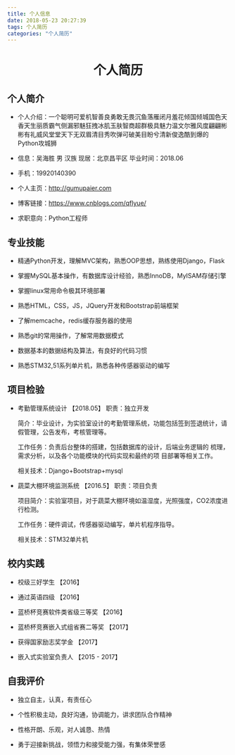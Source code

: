 ```yaml
---
title: 个人信息
date: 2018-05-23 20:27:39
tags: 个人简历
categories: "个人简历"
---
```

# <p align="center">个人简历</p>
## 个人简介
* 个人介绍：一个聪明可爱机智善良勇敢无畏沉鱼落雁闭月羞花倾国倾城国色天香天生丽质霸气侧漏邪魅狂拽冰肌玉肤智商超群极具魅力温文尔雅风度翩翩彬彬有礼威风堂堂天下无双眉清目秀吹弹可破美目盼兮清新俊逸酷到爆的Python攻城狮

* 信息：吴海胜 男 汉族 现居：北京昌平区 毕业时间：2018.06

* 手机：19920140390

* 个人主页：http://gumupaier.com

* 博客链接：https://www.cnblogs.com/qflyue/

* 求职意向：Python工程师

## 专业技能
* 精通Python开发，理解MVC架构，熟悉OOP思想，熟练使用Django，Flask

* 掌握MySQL基本操作，有数据库设计经验，熟悉InnoDB，MyISAM存储引擎

* 掌握linux常用命令极其环境部署

* 熟悉HTML，CSS，JS，JQuery开发和Bootstrap前端框架

* 了解memcache，redis缓存服务器的使用

* 熟悉git的常用操作，了解常用数据模式

* 数据基本的数据结构及算法，有良好的代码习惯

* 熟悉STM32,51系列单片机，熟悉各种传感器驱动的编写

## 项目检验
* 考勤管理系统设计 【2018.05】 职责：独立开发

    简介：毕业设计，为实验室设计的考勤管理系统，功能包括签到签退统计，请假管理，公告发布，考核管理等。
    
    工作任务：负责后台整体的搭建，包括数据库的设计，后端业务逻辑的   梳理，需求分析，以及各个功能模块的代码实现和最终的项 目部署等相关工作。
    
    相关技术：Django+Bootstrap+mysql
    
* 蔬菜大棚环境监测系统 【2016.5】 职责：项目负责

    项目简介：实验室项目，对于蔬菜大棚环境如温湿度，光照强度，CO2浓度进行检测。
    
	工作任务：硬件调试，传感器驱动编写，单片机程序指导。
	
	相关技术：STM32单片机  

## 校内实践

   * 校级三好学生	【2016】

   * 通过英语四级	【2016】

   * 蓝桥杯竞赛软件类省级三等奖	【2016】

   * 蓝桥杯竞赛嵌入式组省赛二等奖	【2017】

   * 获得国家励志奖学金	【2017】

   * 嵌入式实验室负责人	【2015 - 2017】

## 自我评价	
   * 独立自主，认真，有责任心

   * 个性积极主动，良好沟通，协调能力，讲求团队合作精神

   * 性格开朗、乐观，对人诚恳、热情

   * 勇于迎接新挑战，领悟力和接受能力强，有集体荣誉感

